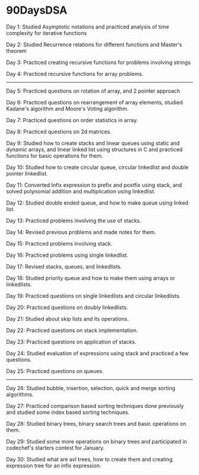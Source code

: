 # 90DaysDSA

Day 1: Studied Asymptotic notations and practiced analysis of time complexity for iterative functions 

Day 2: Studied Recurrence relations for different functions and Master's theorem

Day 3: Practiced creating recursive functions for problems involving strings 

Day 4: Practiced recursive functions for array problems.
_____
Day 5: Practiced questions on rotation of array, and 2 pointer approach

Day 6: Practiced questions on rearrangement of array elements, studied Kadane's algorithm and Moore's Voting algorithm.

Day 7: Practiced questions on order statistics in array.

Day 8: Practiced questions on 2d matrices.

Day 9: Studied how to create stacks and linear queues using static and dynamic arrays, and linear linked list using structures in C and practiced functions for basic operations for them.

Day 10: Studied how to create circular queue, circular linkedlist and double pointer linkedlist.

Day 11: Converted Infix expression to prefix and postfix using stack, and solved polynomial addition and multiplication using linkedlist.

Day 12: Studied double ended queue, and how to make queue using linked list.

Day 13: Practiced problems involving the use of stacks.

Day 14: Revised previous problems and made notes for them.

Day 15: Practiced problems involving stack.

Day 16: Practiced problems using single linkedlist.

Day 17: Revised stacks, queues, and linkedlists.

Day 18: Studied priority queue and how to make them using arrays or linkedlists.

Day 19: Practiced questions on single linkedlists and circular linkedlists. 

Day 20: Practiced questions on doubly linkedlists.

Day 21: Studied about skip lists and its operations.

Day 22: Practiced questions on stack implementation.

Day 23: Practiced questions on application of stacks.

Day 24: Studied evaluation of expressions using stack and practiced a few questions.

Day 25: Practiced questions on queues.
______

Day 26: Studied bubble, insertion, selection, quick and merge sorting algorithms.

Day 27: Practiced comparison based sorting techniques done previously and studied some index based sorting techniques.

Day 28: Studied binary trees, binary search trees and basic operations on them. 

Day 29: Studied some more operations on binary trees and participated in codechef's starters contest for January.

Day 30: Studied what are avl trees, how to create them and creating expression tree for an infix expression.

